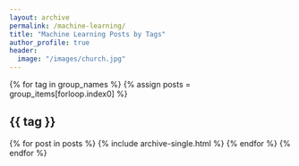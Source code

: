 ```yaml
---
layout: archive
permalink: /machine-learning/
title: "Machine Learning Posts by Tags"
author_profile: true
header:
  image: "/images/church.jpg"
---
```



{% for tag in group_names %}
  {% assign posts = group_items[forloop.index0] %}
  <h2 id="{{tag | slugify }}" class="archive__subtitle">{{ tag }}</h2>
  {% for post in posts %}
    {% include archive-single.html %}
  {% endfor %}
{% endfor %}
